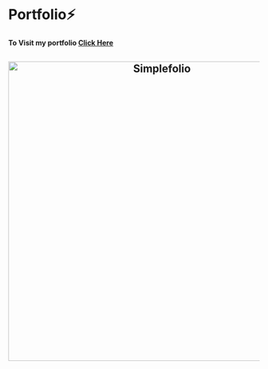 # Portfolio⚡️

#### **To Visit my portfolio** [Click Here](https://portfolio-akshay.netlify.com/)

<h2 align="center">
  <img src="https://github.com/Akshay2996/Akshay2996.github.io/blob/master/examples/example.gif" alt="Simplefolio" width="600px" />
  <br>
</h2>
